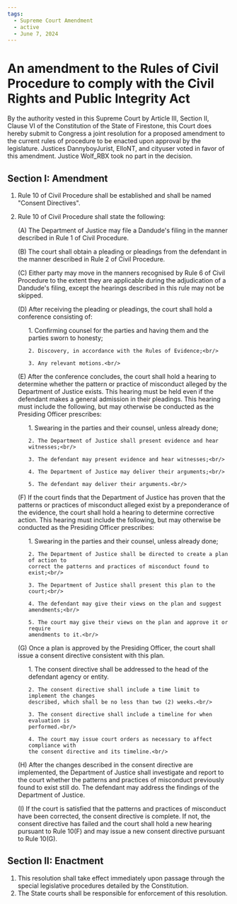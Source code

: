 ```yaml
---
tags:
  - Supreme Court Amendment
  - active
  - June 7, 2024
---
```


# An amendment to the Rules of Civil Procedure to comply with the Civil Rights and Public Integrity Act

By the authority vested in this Supreme Court by Article III, Section II, Clause VI of the
Constitution of the State of Firestone, this Court does hereby submit to Congress a joint
resolution for a proposed amendment to the current rules of procedure to be enacted
upon approval by the legislature. Justices DannyboyJurist, ElloNT, and cityuser voted
in favor of this amendment. Justice Wolf_RBX took no part in the decision.

## Section I: Amendment

1. Rule 10 of Civil Procedure shall be established and shall be named "Consent
   Directives".

2. Rule 10 of Civil Procedure shall state the following:

<ul>
  (A) The Department of Justice may file a Dandude's filing in the manner
  described in Rule 1 of Civil Procedure.<br/>

(B) The court shall obtain a pleading or pleadings from the defendant in the
manner described in Rule 2 of Civil Procedure.<br/>

(C) Either party may move in the manners recognised by Rule 6 of Civil
Procedure to the extent they are applicable during the adjudication of a
Dandude's filing, except the hearings described in this rule may not be skipped.<br/>

(D) After receiving the pleading or pleadings, the court shall hold a conference
consisting of:<br/>

  <ul>
    1. Confirming counsel for the parties and having them and the parties sworn
    to honesty;<br/>

    2. Discovery, in accordance with the Rules of Evidence;<br/>

    3. Any relevant motions.<br/>

  </ul>
  (E) After the conference concludes, the court shall hold a hearing to determine
  whether the pattern or practice of misconduct alleged by the Department of
  Justice exists. This hearing must be held even if the defendant makes a general
  admission in their pleadings. This hearing must include the following, but may
  otherwise be conducted as the Presiding Officer prescribes:<br/>
  <ul>
    1. Swearing in the parties and their counsel, unless already done;<br/>

    2. The Department of Justice shall present evidence and hear witnesses;<br/>

    3. The defendant may present evidence and hear witnesses;<br/>

    4. The Department of Justice may deliver their arguments;<br/>

    5. The defendant may deliver their arguments.<br/>

  </ul>
  (F) If the court finds that the Department of Justice has proven that the patterns
  or practices of misconduct alleged exist by a preponderance of the evidence, the
  court shall hold a hearing to determine corrective action. This hearing must
  include the following, but may otherwise be conducted as the Presiding Officer
  prescribes:<br/>
  <ul>
    1. Swearing in the parties and their counsel, unless already done;<br/>

    2. The Department of Justice shall be directed to create a plan of action to
    correct the patterns and practices of misconduct found to exist;<br/>

    3. The Department of Justice shall present this plan to the court;<br/>

    4. The defendant may give their views on the plan and suggest amendments;<br/>

    5. The court may give their views on the plan and approve it or require
    amendments to it.<br/>

  </ul>
  (G) Once a plan is approved by the Presiding Officer, the court shall issue a
  consent directive consistent with this plan.<br/>
  <ul>
    1. The consent directive shall be addressed to the head of the defendant
    agency or entity.<br/>

    2. The consent directive shall include a time limit to implement the changes
    described, which shall be no less than two (2) weeks.<br/>

    3. The consent directive shall include a timeline for when evaluation is
    performed.<br/>

    4. The court may issue court orders as necessary to affect compliance with
    the consent directive and its timeline.<br/>

  </ul>
  (H) After the changes described in the consent directive are implemented, the
  Department of Justice shall investigate and report to the court whether the
  patterns and practices of misconduct previously found to exist still do. The
  defendant may address the findings of the Department of Justice.<br/>

  (I) If the court is satisfied that the patterns and practices of misconduct have
  been corrected, the consent directive is complete. If not, the consent directive has
  failed and the court shall hold a new hearing pursuant to Rule 10(F) and may
  issue a new consent directive pursuant to Rule 10(G).

</ul>

## Section II: Enactment

1. This resolution shall take effect immediately upon passage through the special
   legislative procedures detailed by the Constitution.
2. The State courts shall be responsible for enforcement of this resolution.
